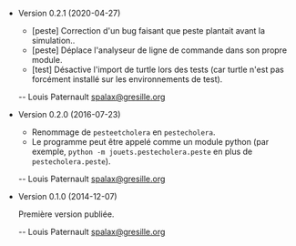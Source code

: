 * Version 0.2.1 (2020-04-27)

    - [peste] Correction d'un bug faisant que peste plantait avant la simulation..
    - [peste] Déplace l'analyseur de ligne de commande dans son propre module.
    - [test] Désactive l'import de turtle lors des tests (car turtle n'est pas forcément installé sur les environnements de test).

    -- Louis Paternault <spalax@gresille.org>

* Version 0.2.0 (2016-07-23)

    * Renommage de `pesteetcholera` en `pestecholera`.
    * Le programme peut être appelé comme un module python (par exemple, ``python -m jouets.pestecholera.peste`` en plus de ``pestecholera.peste``).

    -- Louis Paternault <spalax@gresille.org>

* Version 0.1.0 (2014-12-07)

    Première version publiée.

    -- Louis Paternault <spalax@gresille.org>
